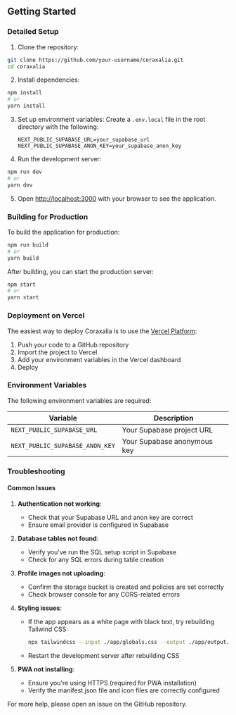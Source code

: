 ## Getting Started

### Detailed Setup

1. Clone the repository:
```bash
git clone https://github.com/your-username/coraxalia.git
cd coraxalia
```

2. Install dependencies:
```bash
npm install
# or
yarn install
```

3. Set up environment variables:
   Create a `.env.local` file in the root directory with the following:
   ```
   NEXT_PUBLIC_SUPABASE_URL=your_supabase_url
   NEXT_PUBLIC_SUPABASE_ANON_KEY=your_supabase_anon_key
   ```

4. Run the development server:
```bash
npm run dev
# or
yarn dev
```

5. Open [http://localhost:3000](http://localhost:3000) with your browser to see the application.

### Building for Production

To build the application for production:

```bash
npm run build
# or
yarn build
```

After building, you can start the production server:

```bash
npm start
# or
yarn start
```

### Deployment on Vercel

The easiest way to deploy Coraxalia is to use the [Vercel Platform](https://vercel.com):

1. Push your code to a GitHub repository
2. Import the project to Vercel
3. Add your environment variables in the Vercel dashboard
4. Deploy

### Environment Variables

The following environment variables are required:

| Variable | Description |
|----------|-------------|
| `NEXT_PUBLIC_SUPABASE_URL` | Your Supabase project URL |
| `NEXT_PUBLIC_SUPABASE_ANON_KEY` | Your Supabase anonymous key |

### Troubleshooting

#### Common Issues

1. **Authentication not working**:
   - Check that your Supabase URL and anon key are correct
   - Ensure email provider is configured in Supabase

2. **Database tables not found**:
   - Verify you've run the SQL setup script in Supabase
   - Check for any SQL errors during table creation

3. **Profile images not uploading**:
   - Confirm the storage bucket is created and policies are set correctly
   - Check browser console for any CORS-related errors

4. **Styling issues**:
   - If the app appears as a white page with black text, try rebuilding Tailwind CSS:
     ```bash
     npx tailwindcss --input ./app/globals.css --output ./app/output.css
     ```
   - Restart the development server after rebuilding CSS

5. **PWA not installing**:
   - Ensure you're using HTTPS (required for PWA installation)
   - Verify the manifest.json file and icon files are correctly configured

For more help, please open an issue on the GitHub repository.
